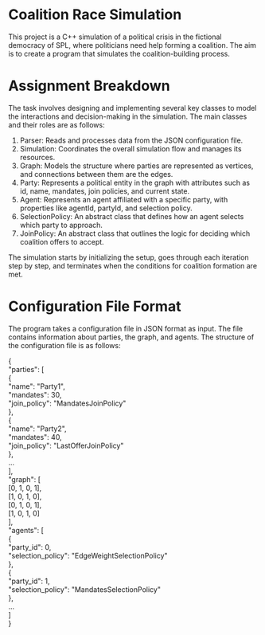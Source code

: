 # Coalition Race Simulation
This project is a C++ simulation of a political crisis in the fictional democracy of SPL, where politicians need help forming a coalition. The aim is to create a program that simulates the coalition-building process.

# Assignment Breakdown
The task involves designing and implementing several key classes to model the interactions and decision-making in the simulation. The main classes and their roles are as follows:

1. Parser: Reads and processes data from the JSON configuration file.  
2. Simulation: Coordinates the overall simulation flow and manages its resources.  
3. Graph: Models the structure where parties are represented as vertices, and connections between them are the edges.  
4. Party: Represents a political entity in the graph with attributes such as id, name, mandates, join policies, and current state.  
5. Agent: Represents an agent affiliated with a specific party, with properties like agentId, partyId, and selection policy.  
6. SelectionPolicy: An abstract class that defines how an agent selects which party to approach.  
7. JoinPolicy: An abstract class that outlines the logic for deciding which coalition offers to accept.

The simulation starts by initializing the setup, goes through each iteration step by step, and terminates when the conditions for coalition formation are met.  


# Configuration File Format

The program takes a configuration file in JSON format as input. The file contains information about parties, the graph, and agents. The structure of the configuration file is as follows:  

{  
  "parties": [  
    {  
      "name": "Party1",  
      "mandates": 30,  
      "join_policy": "MandatesJoinPolicy"  
    },  
    {  
      "name": "Party2",  
      "mandates": 40,  
      "join_policy": "LastOfferJoinPolicy"  
    },  
    ...  
  ],  
  "graph": [  
    [0, 1, 0, 1],  
    [1, 0, 1, 0],  
    [0, 1, 0, 1],  
    [1, 0, 1, 0]  
  ],  
  "agents": [  
    {  
      "party_id": 0,  
      "selection_policy": "EdgeWeightSelectionPolicy"  
    },  
    {  
      "party_id": 1,  
      "selection_policy": "MandatesSelectionPolicy"  
    },  
    ...  
  ]  
}  
